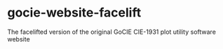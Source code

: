 # gocie-website-facelift
The facelifted version of the original GoCIE CIE-1931 plot utility software website
